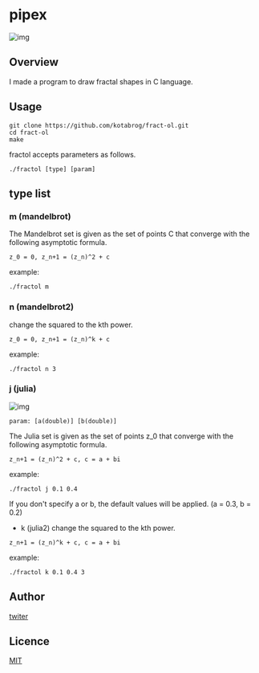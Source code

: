 # pipex

![img](https://github.com/kotabrog/ft_mini_ls/blob/main/img/sample.png)

## Overview

I made a program to draw fractal shapes in C language.

## Usage

```
git clone https://github.com/kotabrog/fract-ol.git
cd fract-ol
make
```

fractol accepts parameters as follows.
```
./fractol [type] [param]
```

## type list

### m (mandelbrot)
The Mandelbrot set is given as the set of points C that converge with the following asymptotic formula.  
```
z_0 = 0, z_n+1 = (z_n)^2 + c
```
example:
```
./fractol m
```

### n (mandelbrot2)
change the squared to the kth power.
```
z_0 = 0, z_n+1 = (z_n)^k + c
```
example:
```
./fractol n 3
```

### j (julia)

![img](https://github.com/kotabrog/ft_mini_ls/blob/main/img/sample.png)

```
param: [a(double)] [b(double)]
```

The Julia set is given as the set of points z_0 that converge with the following asymptotic formula.
```
z_n+1 = (z_n)^2 + c, c = a + bi
```
example: 
```
./fractol j 0.1 0.4
```
If you don't specify a or b,
the default values will be applied. (a = 0.3, b = 0.2)

- k (julia2)
change the squared to the kth power.
```
z_n+1 = (z_n)^k + c, c = a + bi
```
example:
```
./fractol k 0.1 0.4 3
```

## Author

[twiter](https://twitter.com/Kotabrog)

## Licence

[MIT](https://github.com/kotabrog/fract-ol/blob/main/LICENSE)
